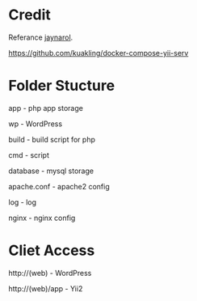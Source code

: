 # Credit
Referance [jaynarol](https://www.jaynarol.com/docker-compose-part-1/).

https://github.com/kuakling/docker-compose-yii-serv

# Folder Stucture

app - php app storage

wp  - WordPress 

build - build script for php

cmd - script

database - mysql storage

apache.conf  - apache2 config

log - log

nginx - nginx config

# Cliet Access


http://(web) - WordPress 

http://(web)/app - Yii2
